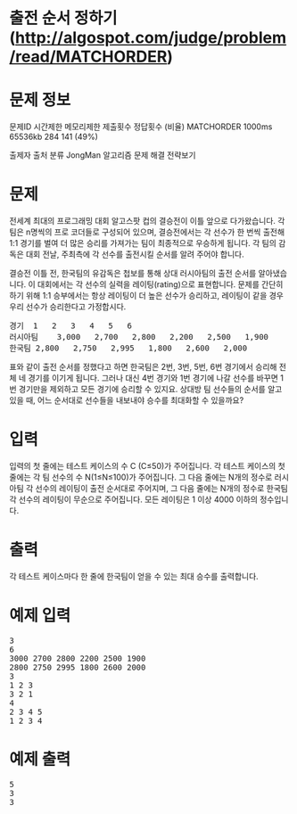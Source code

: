 # 출전 순서 정하기 (http://algospot.com/judge/problem/read/MATCHORDER)

# 문제 정보

문제ID 시간제한 메모리제한 제출횟수 정답횟수 (비율)
MATCHORDER 1000ms 65536kb 284 141 (49%)

출제자 출처 분류
JongMan 알고리즘 문제 해결 전략보기

# 문제

전세계 최대의 프로그래밍 대회 알고스팟 컵의 결승전이 이틀 앞으로 다가왔습니다. 각 팀은 n명씩의 프로 코더들로 구성되어 있으며, 결승전에서는 각 선수가 한 번씩 출전해 1:1 경기를 벌여 더 많은 승리를 가져가는 팀이 최종적으로 우승하게 됩니다. 각 팀의 감독은 대회 전날, 주최측에 각 선수를 출전시킬 순서를 알려 주어야 합니다.

결승전 이틀 전, 한국팀의 유감독은 첩보를 통해 상대 러시아팀의 출전 순서를 알아냈습니다. 이 대회에서는 각 선수의 실력을 레이팅(rating)으로 표현합니다. 문제를 간단히 하기 위해 1:1 승부에서는 항상 레이팅이 더 높은 선수가 승리하고, 레이팅이 같을 경우 우리 선수가 승리한다고 가정합시다.

<pre>
경기	1	2	3	4	5	6
러시아팀	3,000	2,700	2,800	2,200	2,500	1,900
한국팀	2,800	2,750	2,995	1,800	2,600	2,000
</pre>

표와 같이 출전 순서를 정했다고 하면 한국팀은 2번, 3번, 5번, 6번 경기에서 승리해 전체 네 경기를 이기게 됩니다. 그러나 대신 4번 경기와 1번 경기에 나갈 선수를 바꾸면 1번 경기만을 제외하고 모든 경기에 승리할 수 있지요. 상대방 팀 선수들의 순서를 알고 있을 때, 어느 순서대로 선수들을 내보내야 승수를 최대화할 수 있을까요?

# 입력

입력의 첫 줄에는 테스트 케이스의 수 C (C≤50)가 주어집니다. 각 테스트 케이스의 첫 줄에는 각 팀 선수의 수 N(1≤N≤100)가 주어집니다. 그 다음 줄에는 N개의 정수로 러시아팀 각 선수의 레이팅이 출전 순서대로 주어지며, 그 다음 줄에는 N개의 정수로 한국팀 각 선수의 레이팅이 무순으로 주어집니다. 모든 레이팅은 1 이상 4000 이하의 정수입니다.

# 출력

각 테스트 케이스마다 한 줄에 한국팀이 얻을 수 있는 최대 승수를 출력합니다.

# 예제 입력
<pre>
3
6
3000 2700 2800 2200 2500 1900
2800 2750 2995 1800 2600 2000
3
1 2 3
3 2 1
4
2 3 4 5
1 2 3 4
</pre>
# 예제 출력
<pre>
5
3
3
</pre>